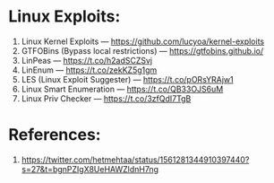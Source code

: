 # Linux Exploits: 
1. Linux Kernel Exploits — https://github.com/lucyoa/kernel-exploits
2. GTFOBins (Bypass local restrictions) — https://gtfobins.github.io/
3. LinPeas — https://t.co/h2adSCZSvj
4. LinEnum — https://t.co/zekKZ5g1gm
5. LES (Linux Exploit Suggester) — https://t.co/pORsYRAjw1
6. Linux Smart Enumeration — https://t.co/QB33OJS6uM
7. Linux Priv Checker — https://t.co/3zfQdI7TgB


# References:
1. https://twitter.com/hetmehtaa/status/1561281344910397440?s=27&t=bgnPZIgX8UeHAWZldnH7ng
